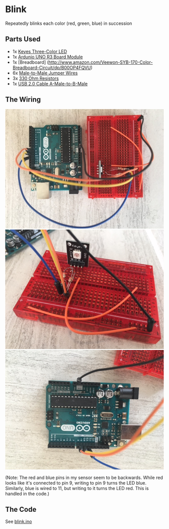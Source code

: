 # Blink
Repeatedly blinks each color (red, green, blue) in succession

## Parts Used
* 1x [Keyes Three-Color LED](http://www.amazon.com/DIY-3-Color-RGB-Module-Arduino/dp/B0100A92BC)
* 1x [Ardunio UNO R3 Board Module](http://www.amazon.com/Arduino-Board-Module-ATmega328P-Blue/dp/B01A0MONA0)
* 1x [Breadboard] (http://www.amazon.com/Veewon-SYB-170-Color-Breadboard-Circuit/dp/B00OP4FQVU)
* 6x [Male-to-Male Jumper Wires](http://www.amazon.com/Phantom-YoYo-Dupont-Cable-10cm/dp/B00KOL8O6C)
* 3x [330 Ohm Resistors](http://www.amazon.com/E-Projects-100EP514330R-330-Resistors-Pack/dp/B0185FGN98)
* 1x [USB 2.0 Cable A-Male-to-B-Male](http://www.amazon.com/AmazonBasics-USB-2-0-Cable--Male/dp/B00NH11KIK)

## The Wiring
![Wiring Example 1](wiring-01.JPG)
![Wiring Example 2](wiring-02.JPG)
![Wiring Example 3](wiring-03.JPG)

(Note: The red and blue pins in my sensor seem to be backwards. While red looks like it's connected to pin 9, writing to pin 9 turns the LED blue. Similarly, blue is wired to 11, but writing to it turns the LED red. This is handled in the code.)

## The Code
See [blink.ino](blink.ino)
